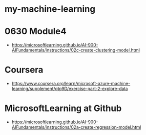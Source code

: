 # my-machine-learning

# 0630 Module4
- https://microsoftlearning.github.io/AI-900-AIFundamentals/instructions/02c-create-clustering-model.html



# Coursera
- https://www.coursera.org/learn/microsoft-azure-machine-learning/supplement/qtp9D/exercise-part-2-explore-data

# MicrosoftLearning at Github
- https://microsoftlearning.github.io/AI-900-AIFundamentals/instructions/02a-create-regression-model.html

